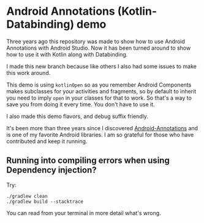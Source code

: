 # Android Annotations (Kotlin-Databinding) demo

Three years ago this repository was made to show how to use Android Annotations with Android Studio.
Now it has been turned around to show how to use it with Kotlin along with Databinding.

I made this new branch because like others I also had some issues to make this work around.

This demo is using `kotlinOpen` so as you remember Android Components makes subclasses for your
activities and fragments, so by default to inherit you need to imply `open` in your classes for that
to work. So that's a way to save you from doing it every time. You don't have to use it.

I also made this demo flavors, and debug suffix friendly.

It's been more than three years since I discovered [Android-Annotations](http://androidannotations.org/) and is one of my favorite
Android libraries. I am so grateful for those who have contributed and keep it running.

## Running into compiling errors when using Dependency injection?
Try:

`./gradlew clean`  
`./gradlew build --stacktrace`

You can read from your terminal in more detail what's wrong.
